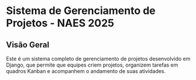 # Sistema de Gerenciamento de Projetos - NAES 2025

## Visão Geral

Este é um sistema completo de gerenciamento de projetos desenvolvido em Django, que permite que equipes criem projetos, organizem tarefas em quadros Kanban e acompanhem o andamento de suas atividades.
 
 
